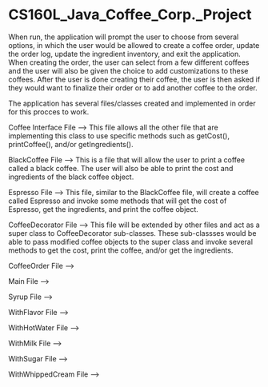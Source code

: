 # CS160L_Java_Coffee_Corp._Project
When run, the application will prompt the user to choose from several options, in which the user would be allowed to create a coffee order, update the order log, update the ingredient inventory, and exit the application. When creating the order, the user can select from a few different coffees and the user will also be given the choice to add customizations to these coffees. After the user is done creating their coffee, the user is then asked if they would want to finalize their order or to add another coffee to the order.

The application has several files/classes created and implemented in order for this procces to work.

Coffee Interface File --> This file allows all the other file that are implementing this class to use specific methods such as
getCost(), printCoffee(), and/or getIngredients().

BlackCoffee File --> This is a file that will allow the user to print a coffee called a black coffee. The user will also be able to print the cost and ingredients of the black coffee object.

Espresso File --> This file, similar to the BlackCoffee file, will create a coffee called Espresso and invoke some methods that will get the cost of Espresso, get the ingredients, and print the coffee object.

CoffeeDecorator File --> This file will be extended by other files and act as a super class to CoffeeDecorator sub-classes. These sub-classses would be able to pass modified coffee objects to the super class and invoke several methods to get the cost, print the coffee, and/or get the ingredients. 

CoffeeOrder File --> 

Main File --> 

Syrup File --> 

WithFlavor File --> 

WithHotWater File --> 

WithMilk File --> 

WithSugar File --> 

WithWhippedCream File --> 
